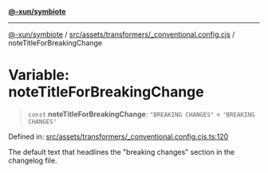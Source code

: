 [**@-xun/symbiote**](../../../../../README.md)

***

[@-xun/symbiote](../../../../../README.md) / [src/assets/transformers/\_conventional.config.cjs](../README.md) / noteTitleForBreakingChange

# Variable: noteTitleForBreakingChange

> `const` **noteTitleForBreakingChange**: `"BREAKING CHANGES"` = `'BREAKING CHANGES'`

Defined in: [src/assets/transformers/\_conventional.config.cjs.ts:120](https://github.com/Xunnamius/symbiote/blob/510118102ef530d135a286522a7a776ec12a8a72/src/assets/transformers/_conventional.config.cjs.ts#L120)

The default text that headlines the "breaking changes" section in
the changelog file.
